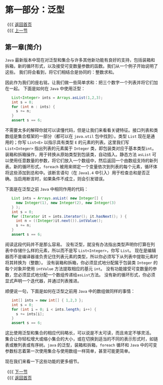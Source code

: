 # 第一部分：泛型

《《《 [返回首页](../)   
 《《《 [上一节](https://github.com/zerotoneorg/Java-Generics-and-Collections/tree/e41f1e9a8eb376f2de33abd6022ce3b2989ba771/Preface.md)

## 第一章\(简介\)

`Java` 最新版本中现在对泛型和集合与许多其他新功能有良好的支持，包括装箱和拆箱，新的循环形式，以及接受可变数量参数的函数。我们从一个例子开始说明了这些。 我们将会看到，将它们相结合是协同的：整数求和。

因此作为我们的座右铭，让我们做一些简单求和：把三个数字一个列表并将它们加在一起。 下面是如何在 `Java` 中使用泛型：

```java
   List<Integer> ints = Arrays.asList(1,2,3);
   int s = 0;
   for (int n : ints) {
     s += n;
   }
   assert s == 6;
```

不需要太多的解释你就可以读懂代码，但是让我们来看看关键特征。接口列表和类数组是集合框架的一部分（都可以在 `java.util` 包中找到）。类型 `List` 现在是通用的；你写 `List<E>` 以指示具有类型 `E` 的元素的列表。这里我们写 `List<Integer>` 指出列表的元素属于 `Integer` 类，即包装类对应于基本类型`int`。装箱和拆箱操作，用于转换从原始类型到包装类，自动插入。静态方法 `asList` 可以使用任意数量的参数，将它们放入一个数组中，然后返回一个由数组支持的新列表。新的循环形式，`foreach` 被用来绑定一个变量依次到列表的每个元素，循环体将这些添加到总和中。该断言语句（在 `Java1.4` 中引入）用于检查总和是否正确。当启用断言时，如果条件不成立，则会引发错误。

下面是在泛型之前 `Java` 中相同作用的代码：

```java
   List ints = Arrays.asList( new Integer[] {
     new Integer(1), new Integer(2), new Integer(3)
   } );
   int s = 0;
   for (Iterator it = ints.iterator(); it.hasNext(); ) {
     int n = ((Integer)it.next()).intValue();
     s += n;
   }
   assert s == 6;
```

阅读这段代码并不是那么容易。 没有泛型，就没有办法指出类型声明你打算在列表中存储什么样的元素，所以而不是写 `List<Integer>`，你写 `List`。 现在是编辑器而不是编译器谁负责记住列表元素的类型，所以你必须写下从列表中提取元素时将其转换为（整数）。 没有装箱和拆箱，你必须显式地分配属于包装类 `Integer` 的每个对象并使用 `intValue` 方法提取相应的基元 `int`。 没有功能接受可变数量的参数，您必须显式地分配一个数组传递给`asList`方法。 没有新的循环形式，你必须显式声明一个迭代器，并通过列表推进。

顺便说一句，下面是如何在泛型之前用 `Java` 中的数组做同样的事情：

```java
   int[] ints = new int[] { 1,2,3 };
   int s = 0;
   for (int i = 0; i < ints.length; i++) {
     s += ints[i];
   }
   assert s == 6;
```

这比使用泛型和集合的相应代码略长，可以说是不太可读，而且肯定不够灵活。 集合让你轻松增大或缩小集合的大小，或在切换到适当的不同的表示形式时，如链表或散列表或有序树。`java` 的泛型，装箱和拆箱，`foreach` 循环和 `Java` 中的可变参数标志着第一次使用集合与使用数组一样简单，甚至可能更简单。

现在我们来看一下这些功能的更多细节。

《《《 [下一节](https://github.com/zerotoneorg/Java-Generics-and-Collections/tree/e41f1e9a8eb376f2de33abd6022ce3b2989ba771/ch01/01_Generics.md)   
 《《《 [返回首页](../)

